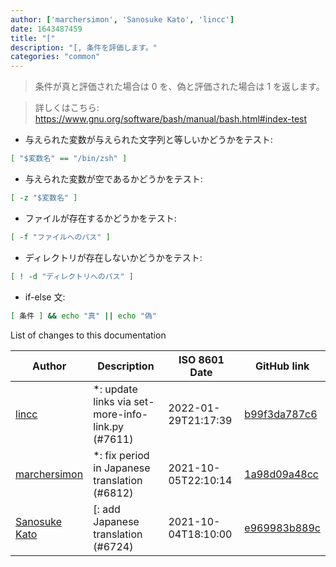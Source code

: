 ```yaml
---
author: ['marchersimon', 'Sanosuke Kato', 'lincc']
date: 1643487459
title: "["
description: "[, 条件を評価します。"
categories: "common"
---
```

> 条件が真と評価された場合は 0 を、偽と評価された場合は 1 を返します。

> 詳しくはこちら: <https://www.gnu.org/software/bash/manual/bash.html#index-test>

- 与えられた変数が与えられた文字列と等しいかどうかをテスト:

```bash
[ "$変数名" == "/bin/zsh" ]
```

- 与えられた変数が空であるかどうかをテスト:

```bash
[ -z "$変数名" ]
```

- ファイルが存在するかどうかをテスト:

```bash
[ -f "ファイルへのパス" ]
```

- ディレクトリが存在しないかどうかをテスト:

```bash
[ ! -d "ディレクトリへのパス" ]
```

- if-else 文:

```bash
[ 条件 ] && echo "真" || echo "偽"
```
List of changes to this documentation


Author | Description | ISO 8601 Date | GitHub link
------|-----|-----|-----
[lincc](mailto:46962923+blueskyson@users.noreply.github.com) | *: update links via set-more-info-link.py (#7611) | 2022-01-29T21:17:39 | [b99f3da787c6](https://github.com/tldr-pages/tldr/commit/b99f3da787c6f43a545b9cb5ebd8265b1367fbc4)
[marchersimon](mailto:50295997+marchersimon@users.noreply.github.com) | *: fix period in Japanese translation (#6812) | 2021-10-05T22:10:14 | [1a98d09a48cc](https://github.com/tldr-pages/tldr/commit/1a98d09a48ccebe878f44c0afe6f0f89e1ac3518)
[Sanosuke Kato](mailto:8940110+sanopy@users.noreply.github.com) | [: add Japanese translation (#6724) | 2021-10-04T18:10:00 | [e969983b889c](https://github.com/tldr-pages/tldr/commit/e969983b889c416b4f0aa9abeca3093ba9ce7133)

